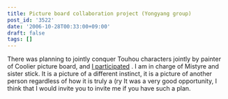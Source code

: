 ```yaml
---
title: Picture board collaboration project (Yongyang group)
post_id: '3522'
date: '2006-10-28T00:33:00+09:00'
draft: false
tags: []
---
```


There was planning to jointly conquer Touhou characters jointly by painter of Coolier picture board, and [I participated](http://merupo.orz.hm/coolier_5/coolier_web_browser.php?page_no=251) . I am in charge of Mistyre and sister stick. It is a picture of a different instinct, it is a picture of another person regardless of how it is truly a (ry It was a very good opportunity, I think that I would invite you to invite me if you have such a plan.